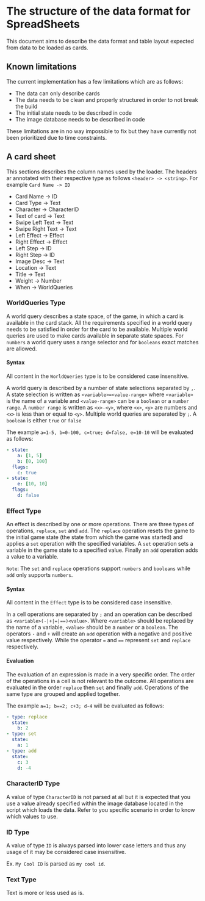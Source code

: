 # The structure of the data format for SpreadSheets
This document aims to describe the data format and table layout expected from data to be loaded as cards.

## Known limitations
The current implementation has a few limitations which are as follows:
* The data can only describe cards
* The data needs to be clean and properly structured in order to not break the build
* The initial state needs to be described in code
* The image database needs to be described in code

These limitations are in no way impossible to fix but they have currently not been prioritized due to time constraints.

## A card sheet
This sections describes the column names used by the loader. The headers ar annotated with their respective type as follows `<header> -> <string>`. For example `Card Name -> ID` 

* Card Name -> ID
* Card Type -> Text
* Character -> CharacterID
* Text of card -> Text
* Swipe Left Text -> Text
* Swipe Right Text -> Text
* Left Effect -> Effect
* Right Effect -> Effect
* Left Step -> ID
* Right Step -> ID
* Image Desc -> Text
* Location -> Text
* Title -> Text
* Weight -> Number
* When -> WorldQueries

### WorldQueries Type
A world query describes a state space, of the game, in which a card is available in the card stack. All the requirements specified in a world query needs to be satisfied in order for the card to be available. Multiple world queries are used to make cards available in separate state spaces. For `numbers` a world query uses a range selector and for `booleans` exact matches are allowed.

#### Syntax
All content in the `WorldQueries` type is to be considered case insensitive.

A world query is described by a number of state selections separated by `,`. A state selection is written as `<variable>=<value-range>` where `<variable>` is the name of a variable and `<value-range>` can be a `boolean` or a `number range`. A `number range` is written as `<x>-<y>`, where `<x>`, `<y>` are numbers and `<x>` is less than or equal to `<y>`. Multiple world queries are separated by `;`. A `boolean` is either `true` or `false`

The example `a=1-5, b=0-100, c=true; d=false, e=10-10` will be evaluated as follows:
```yaml
- state:
    a: [1, 5]
    b: [0, 100]
  flags:
    c: true
- state:
    e: [10, 10]
  flags:
    d: false
``` 

### Effect Type
An effect is described by one or more operations. There are three types of operations, `replace`, `set` and `add`. The `replace` operation resets the game to the initial game state (the state from which the game was started) and applies a `set` operation with the specified variables. A `set` operation sets a variable in the game state to a specified value. Finally an `add` operation adds a value to a variable.

`Note`: The `set` and `replace` operations support `numbers` and `booleans` while `add` only supports `numbers`.

#### Syntax
All content in the `Effect` type is to be considered case insensitive.

In a cell operations are separated by `;` and an operation can be described as `<variable>(-|+|=|==)<value>`. Where `<variable>` should be replaced by the name of a variable, `<value>` should be a `number` or a `boolean`. The operators `-` and `+` will create an `add` operation with a negative and positive value respectively. While the operator `=` and `==` represent `set` and `replace` respectively.

#### Evaluation
The evaluation of an expression is made in a very specific order. The order of the operations in a cell is not relevant to the outcome. All operations are evaluated in the order `replace` then `set` and finally `add`. Operations of the same type are grouped and applied together.

The example `a=1; b==2; c+3; d-4` will be evaluated as follows:
```yaml
- type: replace
  state:
    b: 2
- type: set
  state:
    a: 1
- type: add
  state:
    c: 3
    d: -4
```

### CharacterID Type
A value of type `CharacterID` is not parsed at all but it is expected that you use a value already specified within the image database located in the script which loads the data. Refer to you specific scenario in order to know which values to use.

### ID Type
A value of type `ID` is always parsed into lower case letters and thus any usage of it may be considered case insensitive.

Ex. `My Cool ID` is parsed as `my cool id`.

### Text Type
Text is more or less used as is.